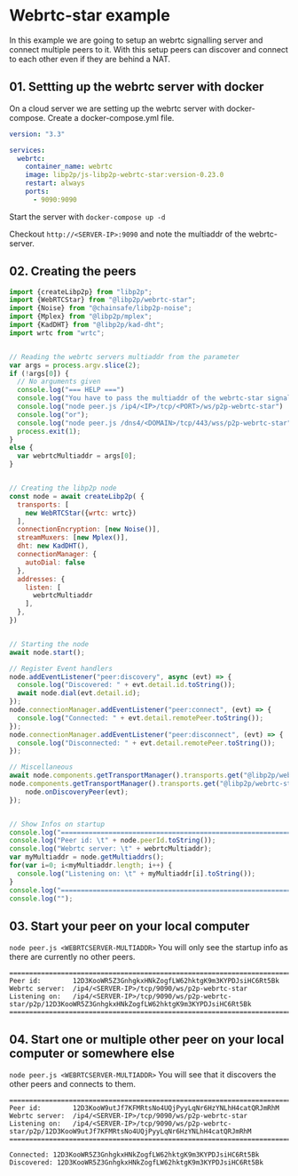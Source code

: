 # Webrtc-star example

In this example we are going to setup an webrtc signalling server and connect multiple peers to it. With this setup peers can discover and connect to each other even if they are behind a NAT.


## 01. Settting up the webrtc server with docker

On a cloud server we are setting up the webrtc server with docker-compose. Create a docker-compose.yml file.
```yaml
version: "3.3"

services:
  webrtc:
    container_name: webrtc
    image: libp2p/js-libp2p-webrtc-star:version-0.23.0
    restart: always
    ports:
      - 9090:9090

```

Start the server with `docker-compose up -d`

Checkout `http://<SERVER-IP>:9090` and note the multiaddr of the webrtc-server.

## 02. Creating the peers

```js
import {createLibp2p} from "libp2p";
import {WebRTCStar} from "@libp2p/webrtc-star";
import {Noise} from "@chainsafe/libp2p-noise";
import {Mplex} from "@libp2p/mplex";
import {KadDHT} from "@libp2p/kad-dht";
import wrtc from "wrtc";


// Reading the webrtc servers multiaddr from the parameter
var args = process.argv.slice(2);
if (!args[0]) {
  // No arguments given
  console.log("=== HELP ===")
  console.log("You have to pass the multiaddr of the webrtc-star signalling server as an argument.");
  console.log("node peer.js /ip4/<IP>/tcp/<PORT>/ws/p2p-webrtc-star")
  console.log("or");
  console.log("node peer.js /dns4/<DOMAIN>/tcp/443/wss/p2p-webrtc-star")
  process.exit(1);
}
else {
  var webrtcMultiaddr = args[0];
}


// Creating the libp2p node
const node = await createLibp2p( {
  transports: [
    new WebRTCStar({wrtc: wrtc})
  ],
  connectionEncryption: [new Noise()],
  streamMuxers: [new Mplex()],
  dht: new KadDHT(),
  connectionManager: {
    autoDial: false
  },
  addresses: {
    listen: [
      webrtcMultiaddr
    ],
  },
})


// Starting the node
await node.start();

// Register Event handlers
node.addEventListener("peer:discovery", async (evt) => {
  console.log("Discovered: " + evt.detail.id.toString());
  await node.dial(evt.detail.id);
});
node.connectionManager.addEventListener("peer:connect", (evt) => {
  console.log("Connected: " + evt.detail.remotePeer.toString());
});
node.connectionManager.addEventListener("peer:disconnect", (evt) => {
  console.log("Disconnected: " + evt.detail.remotePeer.toString());
});

// Miscellaneous
await node.components.getTransportManager().transports.get("@libp2p/webrtc-star").discovery.start();
node.components.getTransportManager().transports.get("@libp2p/webrtc-star").discovery.addEventListener('peer', evt => {
    node.onDiscoveryPeer(evt);
});


// Show Infos on startup
console.log("=============================================================================================")
console.log("Peer id: \t" + node.peerId.toString());
console.log("Webrtc server: \t" + webrtcMultiaddr);
var myMultiaddr = node.getMultiaddrs();
for(var i=0; i<myMultiaddr.length; i++) {
  console.log("Listening on: \t" + myMultiaddr[i].toString());
}
console.log("=============================================================================================")
console.log("");
```

## 03. Start your peer on your local computer 
`node peer.js <WEBRTCSERVER-MULTIADDR>`
You will only see the startup info as there are currently no other peers.
```
=============================================================================================
Peer id:        12D3KooWR5Z3GnhgkxHNkZogfLW62hktgK9m3KYPDJsiHC6Rt5Bk
Webrtc server:  /ip4/<SERVER-IP>/tcp/9090/ws/p2p-webrtc-star
Listening on:   /ip4/<SERVER-IP>/tcp/9090/ws/p2p-webrtc-star/p2p/12D3KooWR5Z3GnhgkxHNkZogfLW62hktgK9m3KYPDJsiHC6Rt5Bk
=============================================================================================
```

## 04. Start one or multiple other peer on your local computer or somewhere else
`node peer.js <WEBRTCSERVER-MULTIADDR>`
You will see that it discovers the other peers and connects to them.
```
=============================================================================================
Peer id:        12D3KooW9utJf7KFMRtsNo4UQjPyyLqNr6HzYNLhH4catQRJmRhM
Webrtc server:  /ip4/<SERVER-IP>/tcp/9090/ws/p2p-webrtc-star
Listening on:   /ip4/<SERVER-IP>/tcp/9090/ws/p2p-webrtc-star/p2p/12D3KooW9utJf7KFMRtsNo4UQjPyyLqNr6HzYNLhH4catQRJmRhM
=============================================================================================

Connected: 12D3KooWR5Z3GnhgkxHNkZogfLW62hktgK9m3KYPDJsiHC6Rt5Bk
Discovered: 12D3KooWR5Z3GnhgkxHNkZogfLW62hktgK9m3KYPDJsiHC6Rt5Bk
```
